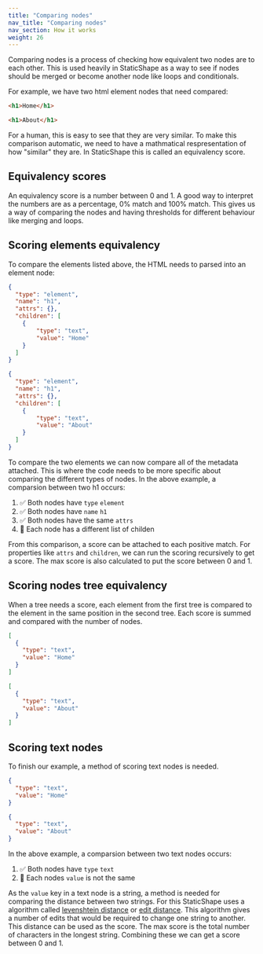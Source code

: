 ```yaml
---
title: "Comparing nodes"
nav_title: "Comparing nodes"
nav_section: How it works
weight: 26
---
```


Comparing nodes is a process of checking how equivalent two nodes are to each other. This is used heavily in StaticShape as a way to see if nodes should be merged or become another node like loops and conditionals.

For example, we have two html element nodes that need compared:

```html
<h1>Home</h1>
```

```html
<h1>About</h1>
```

For a human, this is easy to see that they are very similar. To make this comparison automatic, we need to have a mathmatical respresentation of how "similar" they are. In StaticShape this is called an equivalency score.

## Equivalency scores

An equivalency score is a number between 0 and 1. A good way to interpret the numbers are as a percentage, 0% match and 100% match. This gives us a way of comparing the nodes and having thresholds for different behaviour like merging and loops.

## Scoring elements equivalency

To compare the elements listed above, the HTML needs to parsed into an element node:

```json
{
  "type": "element",
  "name": "h1",
  "attrs": {},
  "children": [
    {
        "type": "text",
        "value": "Home"
    }
  ]
}
```

```json
{
  "type": "element",
  "name": "h1",
  "attrs": {},
  "children": [
    {
        "type": "text",
        "value": "About"
    }
  ]
}
```

To compare the two elements we can now compare all of the metadata attached. This is where the code needs to be more specific about comparing the different types of nodes. In the above example, a comparsion between two h1 occurs:

1. ✅ Both nodes have `type` `element`
2. ✅ Both nodes have `name` `h1`
3. ✅ Both nodes have the same `attrs`
4. 🤔 Each node has a different list of childen

From this comparison, a score can be attached to each positive match. For properties like `attrs` and `children`, we can run the scoring recursively to get a score. The max score is also calculated to put the score between 0 and 1.

## Scoring nodes tree equivalency

When a tree needs a score, each element from the first tree is compared to the element in the same position in the second tree. Each score is summed and compared with the number of nodes. 

```json
[
  {
    "type": "text",
    "value": "Home"
  }
]
```

```json
[
  {
    "type": "text",
    "value": "About"
  }
]
```

## Scoring text nodes

To finish our example, a method of scoring text nodes is needed.

```json
{
  "type": "text",
  "value": "Home"
}
```

```json
{
  "type": "text",
  "value": "About"
}
```

In the above example, a comparsion between two text nodes occurs:

1. ✅ Both nodes have `type` `text`
2. 🤔 Each nodes `value` is not the same

As the `value` key in a text node is a string, a method is needed for comparing the distance between two strings. For this StaticShape uses a algorithm called [levenshtein distance](https://en.wikipedia.org/wiki/Levenshtein_distance) or [edit distance](https://en.wikipedia.org/wiki/Edit_distance). This algorithm gives a number of edits that would be required to change one string to another. This distance can be used as the score. The max score is the total number of characters in the longest string. Combining these we can get a score between 0 and 1.

